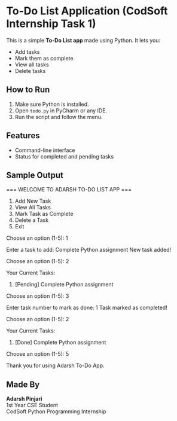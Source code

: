 #  To-Do List Application (CodSoft Internship Task 1)

This is a simple **To-Do List app** made using Python. It lets you:
- Add tasks
- Mark them as complete
- View all tasks
- Delete tasks

## How to Run

1. Make sure Python is installed.
2. Open `todo.py` in PyCharm or any IDE.
3. Run the script and follow the menu.

## Features

- Command-line interface
- Status for completed and pending tasks
  
## Sample Output 
=== WELCOME TO ADARSH TO-DO LIST APP ===
1. Add New Task
2. View All Tasks
3. Mark Task as Complete
4. Delete a Task
5. Exit

   
Choose an option (1-5): 1

Enter a task to add: Complete Python assignment
New task added!

Choose an option (1-5): 2

Your Current Tasks:
1. [Pending] Complete Python assignment

Choose an option (1-5): 3  

Enter task number to mark as done: 1
Task marked as completed!

Choose an option (1-5): 2

Your Current Tasks:
1. [Done] Complete Python assignment

Choose an option (1-5): 5

Thank you for using Adarsh To-Do App.

## Made By

**Adarsh Pinjari**  
1st Year CSE Student  
CodSoft Python Programming Internship






